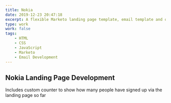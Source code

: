 ```yaml
---
title: Nokia
date: 2019-12-23 20:47:18
excerpt: A flexible Marketo landing page template, email template and ongoing technical support
type: work
work: false
tags:
    - HTML
    - CSS
    - JavaScript
    - Marketo
    - Email Development
---
```


## Nokia Landing Page Development

Includes custom counter to show how many people have signed up via the landing page so far
